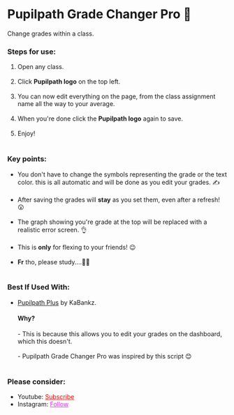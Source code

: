 # Pupilpath Grade Changer Pro 📝
Change grades within a class.


<h3>Steps for use: </h3>
<ol style="margin-bottom:10px;">
<li>Open any class.</li><br>
<li>Click <b>Pupilpath logo</b> on the top left.</li><br>
<li>You can now edit everything on the page, from the class assignment name all the way to your average.</li><br>
<li>When you're done click the <b>Pupilpath logo</b> again to save.</li><br>
<li>Enjoy!</li><br>
</ol>


<h3>Key points:</h3>
<ul style="margin-bottom:10px;">
<li>You don't have to change the symbols representing the grade or the text color. this is all automatic and will be done as you edit your grades. ✍</li><br>
<li>After saving the grades will <b>stay</b> as you set them, even after a refresh! 😲</li><br>
<li>The graph showing you're grade at the top will be replaced with a realistic error screen. 👌</li><br>
<li>This is <b>only</b> for flexing to your friends! 😉</li><br>
<li><b>Fr</b> tho, please study....🤦‍♂️</li><br>
</ul>

<h3>Best If Used With:</h3>
<ul style="margin-bottom:10px;">
<li><a href="https://github.com/KaBankz/PupilPathPlus">Pupilpath Plus</a> by KaBankz.<br><h4>Why?</h4>   - This is because this allows you to edit your grades on the dashboard, which this doesn't.<br><br>- Pupilpath Grade Changer Pro was inspired by this script 😊</li><br>
</ul>

<h3>Please consider:</h3>
<ul>
<li>Youtube:  <a style="color:red;" target="_Blank" href="https://www.youtube.com/channel/UCinBnZ2BKAbCKA1w9lmFd0w">Subscribe</a></li>
<li>Instagram:  <a style="color:#dc2ef0;" target="_Blank" href="https://www.instagram.com/nyc.geahad.codes/">Follow</a></li>
</ul>
